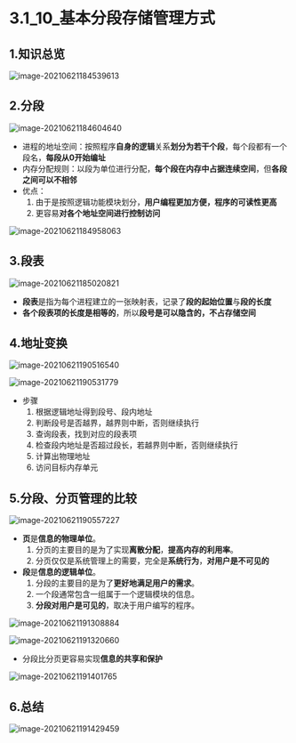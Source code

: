 # 3.1_10_基本分段存储管理方式

## 1.知识总览

![image-20210621184539613](https://tuchuang-01.oss-cn-beijing.aliyuncs.com/img/image-20210621184539613.png)

## 2.分段

![image-20210621184604640](https://tuchuang-01.oss-cn-beijing.aliyuncs.com/img/image-20210621184604640.png)

- 进程的地址空间：按照程序**自身的逻辑**关系**划分为若干个段**，每个段都有一个段名，**每段从0开始编址**
- 内存分配规则：以段为单位进行分配，**每个段在内存中占据连续空间**，但**各段之间可以不相邻**
- 优点：
  1. 由于是按照逻辑功能模块划分，**用户编程更加方便，程序的可读性更高**
  2. 更容易**对各个地址空间进行控制访问**

![image-20210621184958063](https://tuchuang-01.oss-cn-beijing.aliyuncs.com/img/image-20210621184958063.png)

## 3.段表

![image-20210621185020821](https://tuchuang-01.oss-cn-beijing.aliyuncs.com/img/image-20210621185020821.png)

- **段表**是指为每个进程建立的一张映射表，记录了**段的起始位置**与**段的长度**
- **各个段表项的长度是相等的**，所以**段号是可以隐含的，不占存储空间**

## 4.地址变换

![image-20210621190516540](https://tuchuang-01.oss-cn-beijing.aliyuncs.com/img/image-20210621190516540.png)

![image-20210621190531779](https://tuchuang-01.oss-cn-beijing.aliyuncs.com/img/image-20210621190531779.png)

- 步骤
  1. 根据逻辑地址得到段号、段内地址
  2. 判断段号是否越界，越界则中断，否则继续执行
  3. 查询段表，找到对应的段表项
  4. 检查段内地址是否超过段长，若越界则中断，否则继续执行
  5. 计算出物理地址
  6. 访问目标内存单元

## 5.分段、分页管理的比较

![image-20210621190557227](https://tuchuang-01.oss-cn-beijing.aliyuncs.com/img/image-20210621190557227.png)

- **页**是**信息的物理单位**。
  1. 分页的主要目的是为了实现**离散分配**，**提高内存的利用率**。
  2. 分页仅仅是系统管理上的需要，完全是**系统行为**，**对用户是不可见的**
- **段**是**信息的逻辑单位**。
  1. 分段的主要目的是为了**更好地满足用户的需求**。
  2. 一个段通常包含一组属于一个逻辑模块的信息。
  3. **分段对用户是可见的**，取决于用户编写的程序。

![image-20210621191308884](https://tuchuang-01.oss-cn-beijing.aliyuncs.com/img/image-20210621191308884.png)

![image-20210621191320660](https://tuchuang-01.oss-cn-beijing.aliyuncs.com/img/image-20210621191320660.png)

- 分段比分页更容易实现**信息的共享和保护**

![image-20210621191401765](https://tuchuang-01.oss-cn-beijing.aliyuncs.com/img/image-20210621191401765.png)

## 6.总结

![image-20210621191429459](https://tuchuang-01.oss-cn-beijing.aliyuncs.com/img/image-20210621191429459.png)

